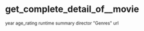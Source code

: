 # get_complete_detail_of__movie
year    age_rating       runtime     summary        director       "Genres"      url
